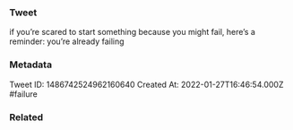 ### Tweet
if you’re scared to start something because you might fail, here’s a reminder: you’re already failing

### Metadata
Tweet ID: 1486742524962160640
Created At: 2022-01-27T16:46:54.000Z
#failure

### Related

